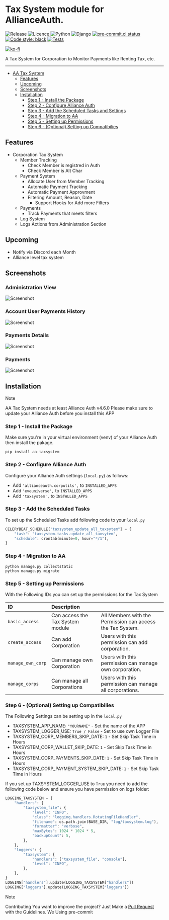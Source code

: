 # Tax System module for AllianceAuth.<a name="aa-taxsystem"></a>

![Release](https://img.shields.io/pypi/v/aa-taxsystem?label=release)
![Licence](https://img.shields.io/github/license/geuthur/aa-taxsystem)
![Python](https://img.shields.io/pypi/pyversions/aa-taxsystem)
![Django](https://img.shields.io/pypi/frameworkversions/django/aa-taxsystem.svg?label=django)
[![pre-commit.ci status](https://results.pre-commit.ci/badge/github/Geuthur/aa-taxsystem/master.svg)](https://results.pre-commit.ci/latest/github/Geuthur/aa-taxsystem/master)
[![Code style: black](https://img.shields.io/badge/code%20style-black-000000.svg)](https://github.com/psf/black)
[![Tests](https://github.com/Geuthur/aa-taxsystem/actions/workflows/autotester.yml/badge.svg)](https://github.com/Geuthur/aa-taxsystem/actions/workflows/autotester.yml)

[![ko-fi](https://ko-fi.com/img/githubbutton_sm.svg)](https://ko-fi.com/W7W810Q5J4)

A Tax System for Corporation to Monitor Payments like Renting Tax, etc.

______________________________________________________________________

- [AA Tax System](#aa-taxsystem)
  - [Features](#features)
  - [Upcoming](#upcoming)
  - [Screenshots](#screenshots)
  - [Installation](#features)
    - [Step 1 - Install the Package](#step1)
    - [Step 2 - Configure Alliance Auth](#step2)
    - [Step 3 - Add the Scheduled Tasks and Settings](#step3)
    - [Step 4 - Migration to AA](#step4)
    - [Step 5 - Setting up Permissions](#step5)
    - [Step 6 - (Optional) Setting up Compatibilies](#step6)

## Features<a name="features"></a>

- Corporation Tax System
  - Member Tracking
    - Check Member is registred in Auth
    - Check Member is Alt Char
  - Payment System
    - Allocate User from Member Tracking
    - Automatic Payment Tracking
    - Automatic Payment Approvment
    - Filtering Amount, Reason, Date
      - Support Hooks for Add more Filters
  - Payments
    - Track Payments that meets filters
  - Log System
  - Logs Actions from Administration Section

## Upcoming<a name="upcoming"></a>

- Notify via Discord each Month
- Alliance level tax system

## Screenshots<a name="screenshots"></a>

### Administration View

![Screenshot](https://raw.githubusercontent.com/Geuthur/aa-taxsystem/refs/heads/master/taxsystem/docs/images/administration.png)

### Account User Payments History

![Screenshot](https://raw.githubusercontent.com/Geuthur/aa-taxsystem/refs/heads/master/taxsystem/docs/images/administrationpaymentaccount.png)

### Payments Details

![Screenshot](https://raw.githubusercontent.com/Geuthur/aa-taxsystem/refs/heads/master/taxsystem/docs/images/paymentdetails.png)

### Payments

![Screenshot](https://raw.githubusercontent.com/Geuthur/aa-taxsystem/refs/heads/master/taxsystem/docs/images/payments.png)

## Installation<a name="installation"></a>

> [!NOTE]
> AA Tax System needs at least Alliance Auth v4.6.0
> Please make sure to update your Alliance Auth before you install this APP

### Step 1 - Install the Package<a name="step1"></a>

Make sure you're in your virtual environment (venv) of your Alliance Auth then install the pakage.

```shell
pip install aa-taxsystem
```

### Step 2 - Configure Alliance Auth<a name="step2"></a>

Configure your Alliance Auth settings (`local.py`) as follows:

- Add `'allianceauth.corputils',` to `INSTALLED_APPS`
- Add `'eveuniverse',` to `INSTALLED_APPS`
- Add `'taxsystem',` to `INSTALLED_APPS`

### Step 3 - Add the Scheduled Tasks<a name="step3"></a>

To set up the Scheduled Tasks add following code to your `local.py`

```python
CELERYBEAT_SCHEDULE["taxsystem_update_all_taxsytem"] = {
    "task": "taxsystem.tasks.update_all_taxsytem",
    "schedule": crontab(minute=0, hour="*/1"),
}
```

### Step 4 - Migration to AA<a name="step4"></a>

```shell
python manage.py collectstatic
python manage.py migrate
```

### Step 5 - Setting up Permissions<a name="step5"></a>

With the Following IDs you can set up the permissions for the Tax System

| ID                | Description                      |                                                            |
| :---------------- | :------------------------------- | :--------------------------------------------------------- |
| `basic_access`    | Can access the Tax System module | All Members with the Permission can access the Tax System. |
| `create_access`   | Can add Corporation              | Users with this permission can add corporation.            |
| `manage_own_corp` | Can manage own Corporation       | Users with this permission can manage own corporation.     |
| `manage_corps`    | Can manage all Corporations      | Users with this permission can manage all corporations.    |

### Step 6 - (Optional) Setting up Compatibilies<a name="step6"></a>

The Following Settings can be setting up in the `local.py`

- TAXSYSTEM_APP_NAME: `"YOURNAME"` - Set the name of the APP
- TAXSYSTEM_LOGGER_USE: `True / False` - Set to use own Logger File
- TAXSYSTEM_CORP_MEMBERS_SKIP_DATE: `1` - Set Skip Task Time in Hours
- TAXSYSTEM_CORP_WALLET_SKIP_DATE: `1` - Set Skip Task Time in Hours
- TAXSYSTEM_CORP_PAYMENTS_SKIP_DATE: `1` - Set Skip Task Time in Hours
- TAXSYSTEM_CORP_PAYMENT_SYSTEM_SKIP_DATE: `1` - Set Skip Task Time in Hours

If you set up TAXSYSTEM_LOGGER_USE to `True` you need to add the following code below and ensure you have permission on logs folder:

```python
LOGGING_TAXSYSTEM = {
    "handlers": {
        "taxsystem_file": {
            "level": "INFO",
            "class": "logging.handlers.RotatingFileHandler",
            "filename": os.path.join(BASE_DIR, "log/taxsystem.log"),
            "formatter": "verbose",
            "maxBytes": 1024 * 1024 * 5,
            "backupCount": 5,
        },
    },
    "loggers": {
        "taxsystem": {
            "handlers": ["taxsystem_file", "console"],
            "level": "INFO",
        },
    },
}
LOGGING["handlers"].update(LOGGING_TAXSYSTEM["handlers"])
LOGGING["loggers"].update(LOGGING_TAXSYSTEM["loggers"])
```

> [!NOTE]
> Contributing
> You want to improve the project?
> Just Make a [Pull Request](https://github.com/Geuthur/aa-taxsystem/pulls) with the Guidelines.
> We Using pre-commit
